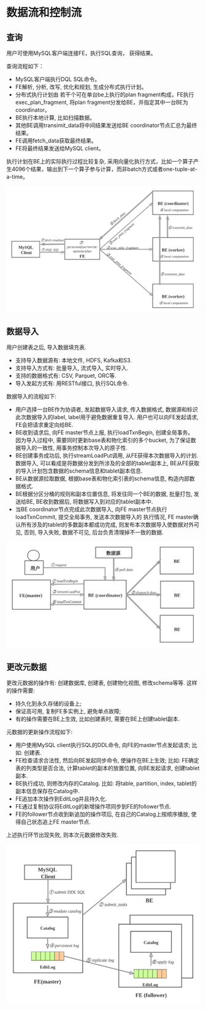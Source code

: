 # 数据流和控制流

## 查询

用户可使用MySQL客户端连接FE，执行SQL查询， 获得结果。

查询流程如下：

* MySQL客户端执行DQL SQL命令。
* FE解析, 分析, 改写, 优化和规划, 生成分布式执行计划。
* 分布式执行计划由 若干个可在单台be上执行的plan fragment构成，FE执行exec\_plan\_fragment, 将plan fragment分发给BE，并指定其中一台BE为coordinator。
* BE执行本地计算, 比如扫描数据。
* 其他BE调用transimit\_data将中间结果发送给BE coordinator节点汇总为最终结果。
* FE调用fetch\_data获取最终结果。
* FE将最终结果发送给MySQL client。

执行计划在BE上的实际执行过程比较复杂, 采用向量化执行方式，比如一个算子产生4096个结果，输出到下一个算子参与计算，而非batch方式或者one-tuple-at-a-time。

![](../assets/2.4.1-1.png)

## 数据导入

用户创建表之后, 导入数据填充表.

* 支持导入数据源有: 本地文件, HDFS, Kafka和S3.
* 支持导入方式有: 批量导入, 流式导入, 实时导入.
* 支持的数据格式有: CSV, Parquet, ORC等.
* 导入发起方式有: 用RESTful接口, 执行SQL命令.

数据导入的流程如下:

* 用户选择一台BE作为协调者, 发起数据导入请求, 传入数据格式, 数据源和标识此次数据导入的label, label用于避免数据重复导入. 用户也可以向FE发起请求, FE会把请求重定向给BE.
* BE收到请求后, 向FE master节点上报, 执行loadTxnBegin, 创建全局事务。 因为导入过程中, 需要同时更新base表和物化索引的多个bucket, 为了保证数据导入的一致性, 用事务控制本次导入的原子性.
* BE创建事务成功后, 执行streamLoadPut调用, 从FE获得本次数据导入的计划. 数据导入, 可以看成是将数据分发到所涉及的全部的tablet副本上, BE从FE获取的导入计划包含数据的schema信息和tablet副本信息.
* BE从数据源拉取数据, 根据base表和物化索引表的schema信息, 构造内部数据格式.
* BE根据分区分桶的规则和副本位置信息, 将发往同一个BE的数据, 批量打包, 发送给BE, BE收到数据后, 将数据写入到对应的tablet副本中.
* 当BE coordinator节点完成此次数据导入, 向FE master节点执行loadTxnCommit, 提交全局事务, 发送本次数据导入的 执行情况, FE master确认所有涉及的tablet的多数副本都成功完成, 则发布本次数据导入使数据对外可见, 否则, 导入失败, 数据不可见, 后台负责清理掉不一致的数据.

![](../assets/2.4.2-1.png)

## 更改元数据

更改元数据的操作有: 创建数据库, 创建表, 创建物化视图, 修改schema等等. 这样的操作需要:

* 持久化到永久存储的设备上;
* 保证高可用, 复制FE多实例上, 避免单点故障;
* 有的操作需要在BE上生效, 比如创建表时, 需要在BE上创建tablet副本.

元数据的更新操作流程如下:

* 用户使用MySQL client执行SQL的DDL命令, 向FE的master节点发起请求; 比如: 创建表.
* FE检查请求合法性, 然后向BE发起同步命令, 使操作在BE上生效; 比如: FE确定表的列类型是否合法, 计算tablet的副本的放置位置, 向BE发起请求, 创建tablet副本.
* BE执行成功, 则修改内存的Catalog. 比如: 将table, partition, index, tablet的副本信息保存在Catalog中.
* FE追加本次操作到EditLog并且持久化.
* FE通过复制协议将EditLog的新增操作项同步到FE的follower节点.
* FE的follower节点收到新追加的操作项后, 在自己的Catalog上按顺序播放, 使得自己状态追上FE master节点.

上述执行环节出现失败, 则本次元数据修改失败.

![](../assets/2.4.3-1.png)
